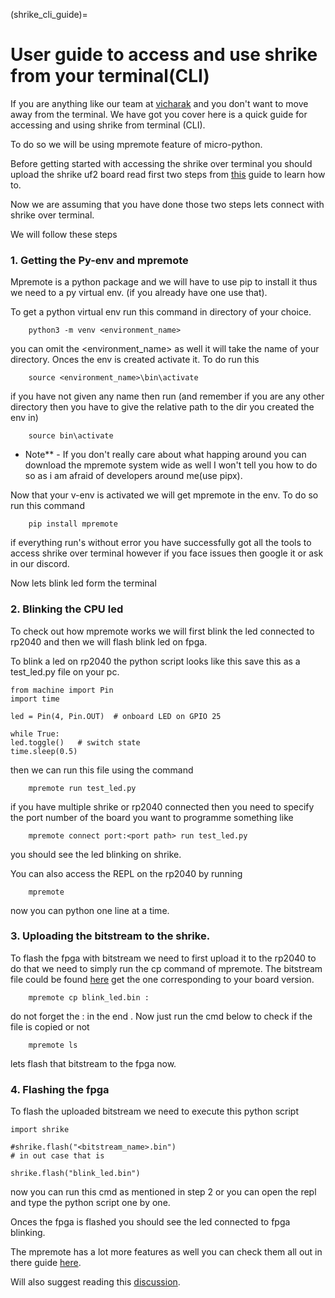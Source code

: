 (shrike_cli_guide)=

# User guide to access and use shrike from your terminal(CLI)

If you are anything like our team at [vicharak](vicharak.in) and you don't want to move away from the terminal. We have got you cover here is a quick guide for accessing and using shrike from terminal (CLI). 

To do so we will be using mpremote feature of micro-python.

Before getting started with accessing the shrike over terminal you should upload the shrike uf2 board read first two steps from [this](./getting_started.md) guide to learn how to. 

Now we are assuming that you have done those two steps lets connect with shrike over terminal.

We will follow these steps 


### 1. Getting the Py-env and mpremote

Mpremote is a python package and we will have to use pip to install it thus we need to a py virtual env. (if you already have one use that).

To get a python virtual env run this command in directory of your choice.

```
    python3 -m venv <environment_name>
```
you can omit the <environment_name> as well it will take the name of your directory. Onces the env is created activate it. To do run this 

```
    source <environment_name>\bin\activate 
```
if you have not given any name then run (and remember if you are any other directory then you have to give the relative path to the dir you created the env in)

```
    source bin\activate
```

 * Note** - If you don't really care about what happing around you can download the mpremote system wide as well I won't tell you how to do so as i am afraid of developers around me(use pipx).

Now that your v-env is activated we will get mpremote in the env. To do so run this command 

```
    pip install mpremote 
```
if everything run's without error you have successfully got all the tools to access shrike over terminal however if you face issues then google it or ask in our discord. 

Now lets blink led form the terminal 

### 2. Blinking the CPU led 

To check out how mpremote works we will first blink the led connected to rp2040 and then we will flash blink led on fpga.

To blink a led on rp2040 the python script looks like this save this as a test_led.py file on your pc.

```
from machine import Pin
import time

led = Pin(4, Pin.OUT)  # onboard LED on GPIO 25

while True:
led.toggle()   # switch state
time.sleep(0.5)
```
then we can run this file using the command 
```
    mpremote run test_led.py
```

if you have multiple shrike or rp2040 connected then you need to specify the port number of the board you want to programme something like 

```
    mpremote connect port:<port path> run test_led.py
```
you should see the led blinking on shrike.

You can also access the REPL on the rp2040 by running 

```
    mpremote 
```
now you can python one line at a time. 

### 3. Uploading the bitstream to the shrike.

To flash the fpga with bitstream we need to first upload it to the rp2040 to do that we need to simply run the cp command of mpremote. The bitstream file could be found [here](../Test_bitstreams/) get the one corresponding to your board version. 

```
    mpremote cp blink_led.bin : 
```
do not forget the : in the end . Now just run the cmd below to check if the file is copied or not
```
    mpremote ls 
```
lets flash that bitstream to the fpga now.


### 4. Flashing the fpga 

To flash the uploaded bitstream we need to execute this python script 

```
import shrike

#shrike.flash("<bitstream_name>.bin")
# in out case that is 

shrike.flash("blink_led.bin")
```
now you can run this cmd as mentioned in step 2 or you can open the repl and type the python script one by one.

Onces the fpga is flashed you should see the led connected to fpga blinking.

The mpremote has a lot more features as well you can check them all out in there guide [here](https://docs.micropython.org/en/latest/reference/mpremote.html#).

Will also suggest reading this [discussion](https://github.com/orgs/micropython/discussions/9096). 